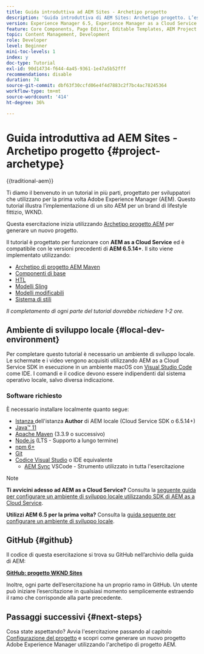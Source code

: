 ```yaml
---
title: Guida introduttiva ad AEM Sites - Archetipo progetto
description: 'Guida introduttiva di AEM Sites: Archetipo progetto. L’esercitazione WKND è un’esercitazione in più parti progettata per sviluppatori che non hanno mai utilizzato Adobe Experience Manager. Il tutorial illustra l’implementazione di un sito AEM per un brand di lifestyle fittizio, WKND. Il tutorial tratta argomenti fondamentali come la configurazione del progetto, gli archetipi Maven, i componenti core, i modelli modificabili, le librerie client e lo sviluppo di componenti.'
version: Experience Manager 6.5, Experience Manager as a Cloud Service
feature: Core Components, Page Editor, Editable Templates, AEM Project Archetype
topic: Content Management, Development
role: Developer
level: Beginner
mini-toc-levels: 1
index: y
doc-type: Tutorial
exl-id: 90d14734-f644-4a45-9361-1e47a5b52fff
recommendations: disable
duration: 74
source-git-commit: dbf63f30ccfd06e4f4d7883c2f7bc4ac78245364
workflow-type: tm+mt
source-wordcount: '414'
ht-degree: 36%

---
```


# Guida introduttiva ad AEM Sites - Archetipo progetto {#project-archetype}

{{traditional-aem}}

Ti diamo il benvenuto in un tutorial in più parti, progettato per sviluppatori che utilizzano per la prima volta Adobe Experience Manager (AEM). Questo tutorial illustra l’implementazione di un sito AEM per un brand di lifestyle fittizio, WKND.

Questa esercitazione inizia utilizzando [Archetipo progetto AEM](https://experienceleague.adobe.com/docs/experience-manager-core-components/using/developing/archetype/overview.html?lang=it) per generare un nuovo progetto.

Il tutorial è progettato per funzionare con **AEM as a Cloud Service** ed è compatibile con le versioni precedenti di **AEM 6.5.14+**. Il sito viene implementato utilizzando:

* [Archetipo di progetto AEM Maven](https://experienceleague.adobe.com/docs/experience-manager-core-components/using/developing/archetype/overview.html?lang=it)
* [Componenti di base](https://experienceleague.adobe.com/docs/experience-manager-core-components/using/introduction.html?lang=it)
* [HTL](https://experienceleague.adobe.com/docs/experience-manager-htl/content/getting-started.html?lang=it)
* [Modelli Sling](https://sling.apache.org/documentation/bundles/models.html)
* [Modelli modificabili](https://experienceleague.adobe.com/docs/experience-manager-learn/sites/page-authoring/template-editor-feature-video-use.html?lang=it)
* [Sistema di stili](https://experienceleague.adobe.com/docs/experience-manager-learn/sites/page-authoring/style-system-feature-video-use.html?lang=it)

*Il completamento di ogni parte del tutorial dovrebbe richiedere 1-2 ore.*

## Ambiente di sviluppo locale {#local-dev-environment}

Per completare questo tutorial è necessario un ambiente di sviluppo locale. Le schermate e i video vengono acquisiti utilizzando AEM as a Cloud Service SDK in esecuzione in un ambiente macOS con [Visual Studio Code](https://code.visualstudio.com/) come IDE. I comandi e il codice devono essere indipendenti dal sistema operativo locale, salvo diversa indicazione.

### Software richiesto

È necessario installare localmente quanto segue:

* [Istanza &#x200B;](https://experience.adobe.com/#/downloads) dell&#39;istanza **Author** di AEM locale (Cloud Service SDK o 6.5.14+)
* [Java™ 11](https://downloads.experiencecloud.adobe.com/content/software-distribution/en/general.html)
* [Apache Maven](https://maven.apache.org/) (3.3.9 o successivo)
* [Node.js](https://nodejs.org/it/) (LTS - Supporto a lungo termine)
* [npm 6+](https://www.npmjs.com/)
* [Git](https://git-scm.com/)
* [Codice Visual Studio](https://code.visualstudio.com/) o IDE equivalente
   * [AEM Sync](https://marketplace.visualstudio.com/items?itemName=yamato-ltd.vscode-aem-sync) VSCode - Strumento utilizzato in tutta l&#39;esercitazione

>[!NOTE]
>
> **Ti avvicini adesso ad AEM as a Cloud Service?** Consulta la [seguente guida per configurare un ambiente di sviluppo locale utilizzando SDK di AEM as a Cloud Service](https://experienceleague.adobe.com/it/docs/experience-manager-learn/cloud-service/local-development-environment-set-up/overview).
>
> **Utilizzi AEM 6.5 per la prima volta?** Consulta la [guida seguente per configurare un ambiente di sviluppo locale](https://experienceleague.adobe.com/docs/experience-manager-learn/foundation/development/set-up-a-local-aem-development-environment.html?lang=it).

## GitHub {#github}

Il codice di questa esercitazione si trova su GitHub nell’archivio della guida di AEM:

**[GitHub: progetto WKND Sites](https://github.com/adobe/aem-guides-wknd)**

Inoltre, ogni parte dell’esercitazione ha un proprio ramo in GitHub. Un utente può iniziare l’esercitazione in qualsiasi momento semplicemente estraendo il ramo che corrisponde alla parte precedente.

## Passaggi successivi {#next-steps}

Cosa state aspettando? Avvia l&#39;esercitazione passando al capitolo [Configurazione del progetto](project-setup.md) e scopri come generare un nuovo progetto Adobe Experience Manager utilizzando l&#39;archetipo di progetto AEM.
